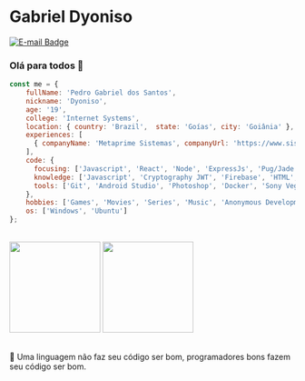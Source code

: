 # Gabriel Dyoniso

[![E-mail Badge](https://img.shields.io/badge/-E--mail-c14438?style=flat-square&logo=Gmail&logoColor=white&link=mailto:7Retro.community@protonmail.com)](mailt:7Retro.community@protonmail.com)

### Olá para todos 👋

```js
const me = {
    fullName: 'Pedro Gabriel dos Santos',
    nickname: 'Dyoniso',
    age: '19',
    college: 'Internet Systems',
    location: { country: 'Brazil',  state: 'Goías', city: 'Goiânia' },
    experiences: [
      { companyName: 'Metaprime Sistemas', companyUrl: 'https://www.sistemaeorbis.com.br/', role: 'Android Developer' },
    ],
    code: {
      focusing: ['Javascript', 'React', 'Node', 'ExpressJs', 'Pug/Jade', 'Postgresql', 'MySql', 'Design Patterns'],
      knowledge: ['Javascript', 'Cryptography JWT', 'Firebase', 'HTML', 'CSS', 'Bootstrap', 'jQuery', 'PHP', 'Apache', 'Ngnix'],
      tools: ['Git', 'Android Studio', 'Photoshop', 'Docker', 'Sony Vegas', 'Filmora']
    },
    hobbies: ['Games', 'Movies', 'Series', 'Music', 'Anonymous Development', 'Cryptocurrencies'],
    os: ['Windows', 'Ubuntu']
};
```

<br/>

<div>
	<img height="160em" src="https://github-readme-stats.vercel.app/api?username=Dyoniso&show_icons=true&theme=radical&hide=issues"/>
	<img height="160em" src="https://github-readme-stats.vercel.app/api/top-langs/?username=Dyoniso&layout=compact&theme=radical"/>
</div>

<br/>

🎯 Uma linguagem não faz seu código ser bom, programadores bons fazem seu código ser bom.
